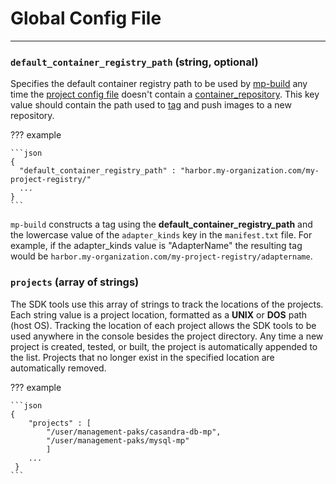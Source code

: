 # Global Config File
* * *

### `default_container_registry_path` (string, optional)

Specifies the default container registry path
to be used by [mp-build](mp-build.md) any time
the [project config file](project_config.md#containerrepository-string) doesn't contain a [container_repository](./project_config.md#containerrepository-string).
This key value should contain the path
used to [tag](https://docs.docker.com/engine/reference/commandline/tag/) and push images to a new repository.

??? example

    ```json
    {
      "default_container_registry_path" : "harbor.my-organization.com/my-project-registry/"
      ...
    }
    ```

`mp-build` constructs a tag using the **default_container_registry_path** and the lowercase value of the `adapter_kinds`
key in the `manifest.txt` file.
For example, if the adapter_kinds value is "AdapterName"
the resulting tag would be `harbor.my-organization.com/my-project-registry/adaptername`.


### `projects` (array of strings)

The SDK tools use this array of strings to track the locations of the projects.
Each string value is a project location, formatted as a **UNIX** or **DOS** path (host OS).
Tracking the location of each project allows
the SDK tools to be used anywhere in the console besides the project directory.
Any time a new project is created, tested, or built, the project is automatically appended to the list.
Projects that no longer exist in the specified location are automatically removed.

??? example

    ```json
    {
        "projects" : [
            "/user/management-paks/casandra-db-mp",
            "/user/management-paks/mysql-mp"
            ]
        ...
     }
    ```

